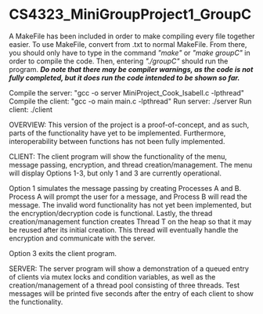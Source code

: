 # CS4323_MiniGroupProject1_GroupC
A MakeFile has been included in order to make compiling every file together easier. To use MakeFile, convert from .txt to normal MakeFile. From there, you should only have to type in the command *"make"* or *"make groupC"* in order to compile the code. Then, entering *"./groupC"* should run the program. ***Do note that there may be compiler warnings, as the code is not fully completed, but it does run the code intended to be shown so far.***


Compile the server: "gcc -o server MiniProject_Cook_Isabell.c -lpthread"
Compile the client: "gcc -o main main.c -lpthread"
Run server: ./server
Run client: ./client

OVERVIEW:
This version of the project is a proof-of-concept, and as such, parts of the  functionality have yet
to be implemented. Furthermore, interoperability between functions has not been fully implemented.

CLIENT:
The client program will show the functionality of the menu, message passing, encryption, and thread
creation/management. The menu will display Options 1-3, but only 1 and 3 are currently operational.

Option 1 simulates the message passing by creating Processes A and B. Process A will prompt the user
for a message, and Process B will read the message. The invalid word functionality has not yet been
implemented, but the encryption/decryption code is functional. Lastly, the thread creation/management
function creates Thread T on the heap so that it may be reused after its initial creation. This thread
will eventually handle the encryption and communicate with the server.

Option 3 exits the client program.

SERVER:
The server program will show a demonstration of a queued entry of clients via mutex locks and condition
variables, as well as the creation/management of a thread pool consisting of three threads. Test messages
will be printed five seconds after the entry of each client to show the functionality.
